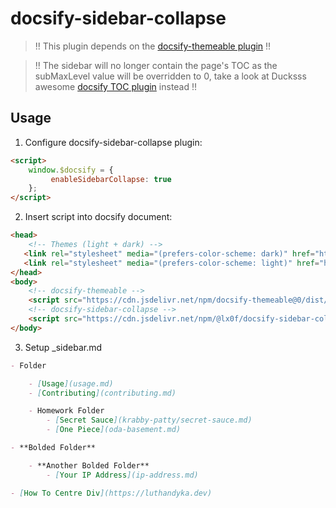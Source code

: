 # docsify-sidebar-collapse

> !! This plugin depends on the [docsify-themeable plugin](https://github.com/jhildenbiddle/docsify-themeable) !!

> !! The sidebar will no longer contain the page's TOC as the subMaxLevel value will be overridden to 0, take a look at Ducksss awesome [docsify TOC plugin](https://github.com/sg-developer-portal/docsify-toc-plugin) instead !!

## Usage

1. Configure docsify-sidebar-collapse plugin:
```html
<script>
	window.$docsify = {
		 enableSidebarCollapse: true
	};
</script>
```

2. Insert script into docsify document:
```html
<head>
    <!-- Themes (light + dark) -->
   <link rel="stylesheet" media="(prefers-color-scheme: dark)" href="https://cdn.jsdelivr.net/npm/docsify-themeable@0/dist/css/theme-simple-dark.css">
   <link rel="stylesheet" media="(prefers-color-scheme: light)" href="https://cdn.jsdelivr.net/npm/docsify-themeable@0/dist/css/theme-simple.css">
</head>
<body>
    <!-- docsify-themeable -->
    <script src="https://cdn.jsdelivr.net/npm/docsify-themeable@0/dist/js/docsify-themeable.min.js"></script>
    <!-- docsify-sidebar-collapse -->
    <script src="https://cdn.jsdelivr.net/npm/@lx0f/docsify-sidebar-collapse@latest/dist/docsify-sidebar-collapse.bundle.js"></script>
</body>
```

3. Setup _sidebar.md
```md
- Folder

    - [Usage](usage.md)
    - [Contributing](contributing.md)

    - Homework Folder
        - [Secret Sauce](krabby-patty/secret-sauce.md)
        - [One Piece](oda-basement.md)

- **Bolded Folder**

    - **Another Bolded Folder**
        - [Your IP Address](ip-address.md)

- [How To Centre Div](https://luthandyka.dev)
```

